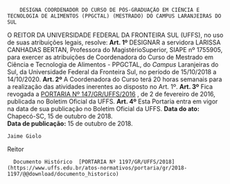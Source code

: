         DESIGNA COORDENADOR DO CURSO DE PÓS-GRADUAÇÃO EM CIÊNCIA E TECNOLOGIA DE ALIMENTOS (PPGCTAL) (MESTRADO) DO CAMPUS LARANJEIRAS DO SUL  

 O REITOR DA UNIVERSIDADE FEDERAL DA FRONTEIRA SUL (UFFS), no uso de suas atribuições legais, resolve:   **Art. 1º** DESIGNAR a servidora LARISSA CANHADAS BERTAN, Professora do MagistérioSuperior, SIAPE nº 1755905, para exercer as atribuições de Coordenadora do Curso de Mestrado em Ciência e Tecnologia de Alimentos - PPGCTAL, do *Campus* Laranjeiras do Sul, da Universidade Federal da Fronteira Sul, no período de 15/10/2018 a 14/10/2020.   **Art. 2º** A Coordenadora do Curso terá 20 horas semanais para a realização das atividades inerentes ao disposto no Art. 1º.   **Art. 3º** Fica revogada a [PORTARIA Nº 147/GR/UFFS/2016](https://www.uffs.edu.br/atos-normativos/portaria/gr/2016-0147)  , de 2 de fevereiro de 2016, publicada no Boletim Oficial da UFFS.   **Art. 4º** Esta Portaria entra em vigor na data de sua publicação no Boletim Oficial da UFFS.      **Data do ato:** Chapecó-SC, 15 de outubro de 2018.   
 **Data de publicação:**  15 de outubro de 2018. 

    Jaime Giolo   
 Reitor 

      Documento Histórico  [PORTARIA Nº 1197/GR/UFFS/2018](https://www.uffs.edu.br/atos-normativos/portaria/gr/2018-1197/@@download/documento_historico)     
      